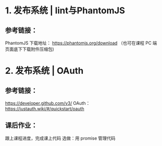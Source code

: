 # 1. 发布系统 | lint与PhantomJS
## 参考链接：
PhantomJS 下载地址： https://phantomjs.org/download
（也可在课程 PC 端页面底下下载附件压缩包)

# 2. 发布系统 | OAuth
## 参考链接：
https://developer.github.com/v3/
OAuth： https://justauth.wiki/#/quickstart/oauth
## 课后作业：
跟上课程进度，完成课上代码
选做：用 promise 管理代码